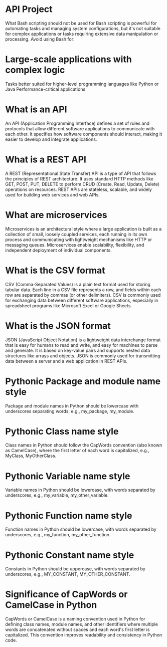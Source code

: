 # API Project

What Bash scripting should not be used for
Bash scripting is powerful for automating tasks and managing system configurations, but it's not suitable for complex applications or tasks requiring extensive data manipulation or processing. Avoid using Bash for:

# Large-scale applications with complex logic

Tasks better suited for higher-level programming languages like Python or Java
Performance-critical applications

# What is an API

An API (Application Programming Interface) defines a set of rules and protocols that allow different software applications to communicate with each other. It specifies how software components should interact, making it easier to develop and integrate applications.

# What is a REST API

A REST (Representational State Transfer) API is a type of API that follows the principles of REST architecture. It uses standard HTTP methods like GET, POST, PUT, DELETE to perform CRUD (Create, Read, Update, Delete) operations on resources. REST APIs are stateless, scalable, and widely used for building web services and web APIs.

# What are microservices

Microservices is an architectural style where a large application is built as a collection of small, loosely coupled services, each running in its own process and communicating with lightweight mechanisms like HTTP or messaging queues. Microservices enable scalability, flexibility, and independent deployment of individual components.

# What is the CSV format

CSV (Comma-Separated Values) is a plain text format used for storing tabular data. Each line in a CSV file represents a row, and fields within each row are separated by commas (or other delimiters). CSV is commonly used for exchanging data between different software applications, especially in spreadsheet programs like Microsoft Excel or Google Sheets.

# What is the JSON format

JSON (JavaScript Object Notation) is a lightweight data interchange format that is easy for humans to read and write, and easy for machines to parse and generate. It is based on key-value pairs and supports nested data structures like arrays and objects. JSON is commonly used for transmitting data between a server and a web application in REST APIs.

# Pythonic Package and module name style

Package and module names in Python should be lowercase with underscores separating words, e.g., my_package, my_module.

# Pythonic Class name style

Class names in Python should follow the CapWords convention (also known as CamelCase), where the first letter of each word is capitalized, e.g., MyClass, MyOtherClass.

# Pythonic Variable name style

Variable names in Python should be lowercase, with words separated by underscores, e.g., my_variable, my_other_variable.

# Pythonic Function name style

Function names in Python should be lowercase, with words separated by underscores, e.g., my_function, my_other_function.

# Pythonic Constant name style

Constants in Python should be uppercase, with words separated by underscores, e.g., MY_CONSTANT, MY_OTHER_CONSTANT.

# Significance of CapWords or CamelCase in Python

CapWords or CamelCase is a naming convention used in Python for defining class names, module names, and other identifiers where multiple words are concatenated without spaces and each word's first letter is capitalized. This convention improves readability and consistency in Python code.
